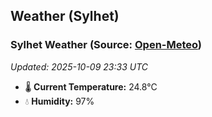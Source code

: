 ## Weather (Sylhet)

<!-- WEATHER-START -->
### Sylhet Weather (Source: [Open-Meteo](https://open-meteo.com))
_Updated: 2025-10-09 23:33 UTC_
* 🌡️ **Current Temperature:** 24.8°C
* 💧 **Humidity:** 97%
<!-- WEATHER-END -->










































































